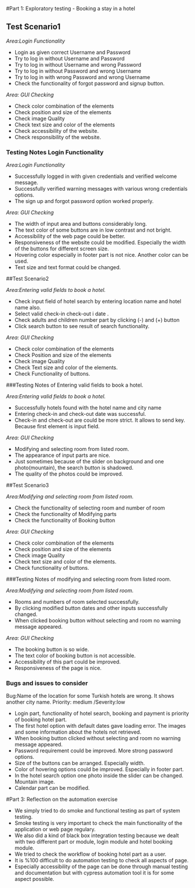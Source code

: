 
#Part 1: Exploratory testing - Booking a stay in a hotel

## Test Scenario1
*Area:Login Functionality*
- Login as given correct Username and Password
- Try to log in without  Username and Password
- Try to log in without Username and wrong Password
- Try to log in without Password and wrong Username
- Try to log in with wrong Password and wrong Username
- Check  the functionality of forgot password and signup button.

*Area: GUI Checking*
- Check color combination of the elements
- Check position and size of the elements
- Check image Quality
- Check text size and color of the elements
- Check accessibility of the website.
- Check responsibility of the website.

### Testing Notes Login Functionality

*Area:Login Functionality*
- Successfully logged in with given credentials and verified welcome message.
- Successfully verified warning messages with various wrong credentials options.
- The sign up and forgot password option worked properly.

*Area: GUI Checking*
- The width of input area and buttons considerably long.
- The text color of some buttons are  in low contrast and not bright.
- Accessibility of the web page could be better.
- Responsiveness of the website could be modified. Especially the width of the buttons for different screen size.
- Hovering color especially in footer part is not nice. Another color can be used.
- Text size and text format could be changed.

##Test Scenario2

*Area:Entering valid fields to book a hotel.*
- Check input field of hotel search by entering location name and hotel name also.
- Select valid check-in check-out i date .
- Check  adults and children number part by clicking (-) and (+) button
- Click  search button to see result of search functionality.

*Area: GUI Checking*
- Check color combination of the elements
- Check Position and size of the elements
- Check image Quality
- Check Text size and color of the elements.
- Check Functionality of buttons.

###Testing Notes of Entering valid fields to book a hotel.

*Area:Entering valid fields to book a hotel.*
- Successfully hotels found  with the hotel name and city name
- Entering check-in and check-out date was successful.
- Check-in and check-out are could be more strict. It allows to send key. Because first element is input field.

*Area: GUI Checking*
- Modifying and  selecting room from listed room.
- The appearance of input parts  are nice.
- Just sometimes because of the slider on background and one photo(mountain), the search button is shadowed.
- The quality of the photos could be improved.

##Test Scenario3

*Area:Modifying and  selecting room from listed room.*
- Check the functionality of selecting room and number of room
- Check the functionality of Modifying parts
- Check  the functionality of Booking button

*Area: GUI Checking*

- Check color combination of the elements
- Check position and size of the elements
- Check image Quality
- Check text size and color of the elements.
- Check functionality of buttons.

###Testing Notes of modifying and selecting room from listed room.

*Area:Modifying and  selecting room from listed room.*
- Rooms and numbers of room selected successfully.
- By clicking modified button dates and other inputs successfully changed.
- When clicked booking button without selecting and room no warning message appeared.

*Area: GUI Checking*
- The  booking button is so wide.
- The text color of booking button is not accessible.
- Accessibility of this part could be improved.
- Responsiveness of the page is nice.
### Bugs and issues to consider
Bug:Name of the location for some Turkish hotels are wrong. It shows another city name.
 Priority: medium
/Severity:low

- Login part, functionality of hotel search, booking and payment is priority of booking hotel part.
- The first hotel option with default dates gave loading error. The images and some information
about the hotels not retrieved.
- When booking button clicked without selecting and room no warning message appeared.
- Password requirement could be improved. More strong password options.
- Size of the buttons can be arranged. Especially width.
- Color of hovering options could be improved. Especially in footer part.
- In the hotel search option one photo inside the slider can be  changed. Mountain image.
- Calendar part can be modified. 


#Part 3: Reflection on the automation exercise

- We simply tried to do smoke and functional testing as part of system testing.
- Smoke testing is very important to check the main functionality of the application 
or web page regulary.
- We also did a kind of black box integration testing because we dealt
with two different part or module, login module and hotel booking module.
- We tried to check the workflow of booking hotel part as a user.
- It is %100 difficult to do automation testing to check all aspects of page.
- Especially accessibility of the page can be done through manual testing and documentation
  but with cypress automation tool it is for some aspect possible. 
  







 




